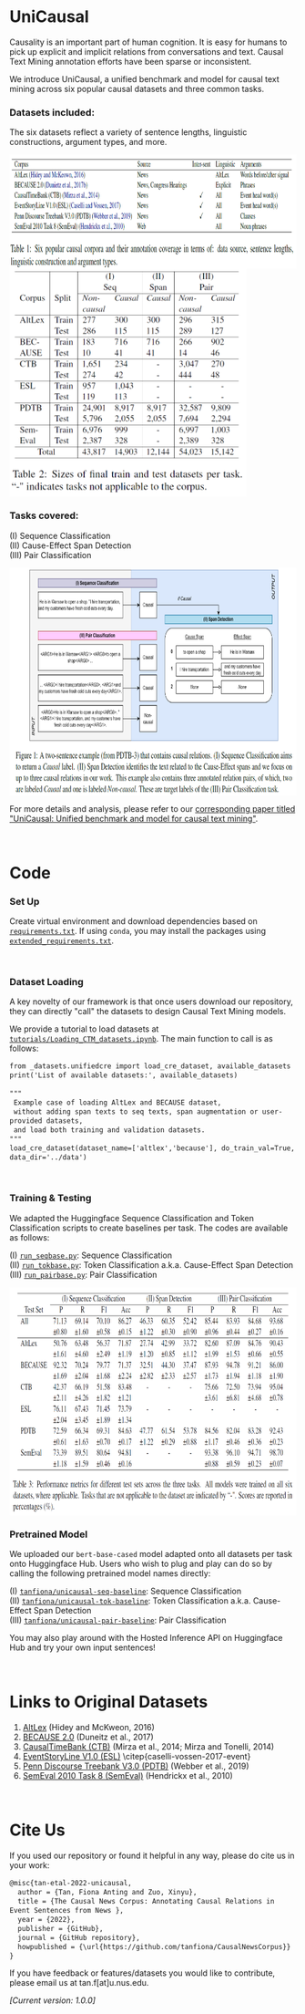 # UniCausal
Causality is an important part of human cognition. It is easy for humans to pick up explicit and implicit relations from conversations and text. Causal Text Mining annotation efforts have been sparse or inconsistent. 

We introduce UniCausal, a unified benchmark and model for causal text mining across six popular causal datasets and three common tasks. 

### Datasets included:
The six datasets reflect a variety of sentence lengths, linguistic constructions, argument types, and more. 

<img align="center" height=200 src="assets/Table1_DataDifferences.PNG">

<br>

<img align="center" height=400 src="assets/Table2_DataSizes.PNG">

<br>

### Tasks covered:

(I) Sequence Classification <br>
(II) Cause-Effect Span Detection <br>
(III) Pair Classification <br>

<img align="center" height=400 src="assets/Figure1_Tasks.PNG">

<br>

For more details and analysis, please refer to our [corresponding paper titled "UniCausal: Unified benchmark and model for causal text mining"](To-be-added).

<br>

# Code

### Set Up
Create virtual environment and download dependencies based on [`requirements.txt`](requirements.txt). If using `conda`, you may install the packages using [`extended_requirements.txt`](extended_requirements.txt).

<br>

### Dataset Loading
A key novelty of our framework is that once users download our repository, they can directly "call" the datasets to design Causal Text Mining models. 

We provide a tutorial to load datasets at [`tutorials/Loading_CTM_datasets.ipynb`](tutorials/Loading_CTM_datasets.ipynb). The main function to call is as follows:

```
from _datasets.unifiedcre import load_cre_dataset, available_datasets
print('List of available datasets:', available_datasets)

"""
 Example case of loading AltLex and BECAUSE dataset,
 without adding span texts to seq texts, span augmentation or user-provided datasets,
 and load both training and validation datasets.
"""
load_cre_dataset(dataset_name=['altlex','because'], do_train_val=True, data_dir='../data')
```
<br>

### Training & Testing

We adapted the Huggingface Sequence Classification and Token Classification scripts to create baselines per task. The codes are available as follows:

(I) [`run_seqbase.py`](run_seqbase.py): Sequence Classification <br>
(II) [`run_tokbase.py`](run_tokbase.py): Token Classification a.k.a. Cause-Effect Span Detection <br>
(III) [`run_pairbase.py`](run_pairbase.py): Pair Classification <br>


<img align="center" height=400 src="assets/Table3_BenchmarkScores.PNG">

<br>

### Pretrained Model

We uploaded our `bert-base-cased` model adapted onto all datasets per task onto Huggingface Hub. Users who wish to plug and play can do so by calling the following pretrained model names directly:

(I) [`tanfiona/unicausal-seq-baseline`](https://huggingface.co/tanfiona/unicausal-seq-baseline): Sequence Classification <br>
(II) [`tanfiona/unicausal-tok-baseline`](https://huggingface.co/tanfiona/unicausal-tok-baseline): Token Classification a.k.a. Cause-Effect Span Detection <br>
(III) [`tanfiona/unicausal-pair-baseline`](https://huggingface.co/tanfiona/unicausal-pair-baseline): Pair Classification <br>

You may also play around with the Hosted Inference API on Huggingface Hub and try your own input sentences!

<br>

# Links to Original Datasets
1. [AltLex](https://github.com/chridey/altlex) (Hidey and McKweon, 2016)
2. [BECAUSE 2.0](https://github.com/duncanka/BECAUSE) (Duneitz et al., 2017)
3. [CausalTimeBank (CTB)](https://github.com/paramitamirza/Causal-TimeBank) (Mirza et al., 2014; Mirza and Tonelli, 2014)
4. [EventStoryLine V1.0 (ESL)](https://github.com/tommasoc80/EventStoryLine) \citep{caselli-vossen-2017-event}
5. [Penn Discourse Treebank V3.0 (PDTB)](https://catalog.ldc.upenn.edu/LDC2019T05) (Webber et al., 2019)
6. [SemEval 2010 Task 8 (SemEval)](https://semeval2.fbk.eu/semeval2.php?location=tasks&taskid=11) (Hendrickx et al., 2010)

<br>

# Cite Us
If you used our repository or found it helpful in any way, please do cite us in your work:
```
@misc{tan-etal-2022-unicausal,
  author = {Tan, Fiona Anting and Zuo, Xinyu},
  title = {The Causal News Corpus: Annotating Causal Relations in Event Sentences from News },
  year = {2022},
  publisher = {GitHub},
  journal = {GitHub repository},
  howpublished = {\url{https://github.com/tanfiona/CausalNewsCorpus}}
}
```

If you have feedback or features/datasets you would like to contribute, please email us at tan.f[at]u.nus.edu.

<i>[Current version: 1.0.0]</i>

